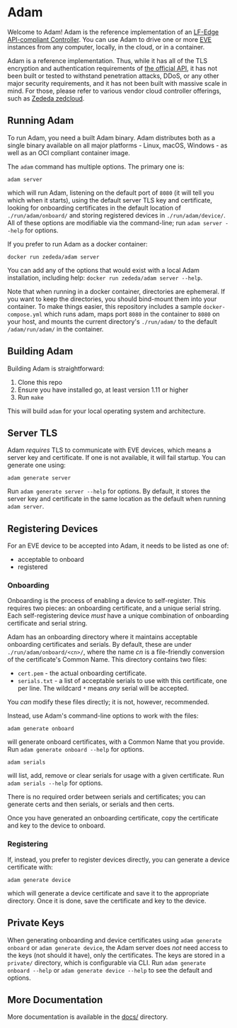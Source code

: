 # Adam

Welcome to Adam! Adam is the reference implementation of an [LF-Edge](https://www.lfedge.org) [API-compliant Controller](https://github.com/lf-edge/eve/blob/master/api/API.md). You can use Adam to drive one or more [EVE](https://www.lfedge.org/projects/eve/) instances from any computer, locally, in the cloud, or in a container.

Adam is a reference implementation. Thus, while it has all of the TLS encryption and authentication requirements of [the official API](https://github.com/lf-edge/eve/blob/master/api/API.md), it has not been built or tested to withstand penetration attacks, DDoS, or any other major security requirements, and it has not been built with massive scale in mind. For those, please refer to various vendor cloud controller offerings, such as [Zededa zedcloud](https://www.zededa.com/technology/).

## Running Adam

To run Adam, you need a built Adam binary. Adam distributes both as a single binary available on all major platforms - Linux, macOS, Windows - as well as an OCI compliant container image.

The `adam` command has multiple options. The primary one is:

```
adam server
```

which will run Adam, listening on the default port of `8080` (it will tell you which when it starts), using the default server TLS key and certificate, looking for onboarding certificates in the default location of `./run/adam/onboard/` and storing registered devices in `./run/adam/device/`. All of these options are modifiable via the command-line; run `adam server --help` for options.

If you prefer to run Adam as a docker container:

```
docker run zededa/adam server
```

You can add any of the options that would exist with a local Adam installation, including help: `docker run zededa/adam server --help`.

Note that when running in a docker container, directories are ephemeral. If you want to keep the directories, you should bind-mount them into your container. To make things easier, this repository includes a sample `docker-compose.yml` which runs adam, maps port `8080` in the container to `8080` on your host, and mounts the current directory's `./run/adam/` to the default `/adam/run/adam/` in the container.

## Building Adam

Building Adam is straightforward:

1. Clone this repo
2. Ensure you have installed go, at least version 1.11 or higher
3. Run `make`

This will build `adam` for your local operating system and architecture.

## Server TLS

Adam _requires_ TLS to communicate with EVE devices, which means a server key and certificate. If one is not available, it will fail startup. You can generate one using:

```
adam generate server
```

Run `adam generate server --help` for options. By default, it stores the server key and certificate in the same location as the default when running `adam server`.

## Registering Devices

For an EVE device to be accepted into Adam, it needs to be listed as one of:

* acceptable to onboard
* registered

### Onboarding

Onboarding is the process of enabling a device to self-register. This requires two pieces: an onboarding certificate, and a unique serial string. Each self-registering device _must_ have a unique combination of onboarding certificate and serial string.

Adam has an onboarding directory where it maintains acceptable onboarding certificates and serials. By default, these are under `./run/adam/onboard/<cn>/`, where the name _cn_ is a file-friendly conversion of the certificate's Common Name. This directory contains two files:

* `cert.pem` - the actual onboarding certificate.
* `serials.txt` - a list of acceptable serials to use with this certificate, one per line. The wildcard `*` means _any_ serial will be accepted.

You _can_ modify these files directly; it is not, however, recommended. 

Instead, use Adam's command-line options to work with the files:

```
adam generate onboard
```

will generate onboard certificates, with a Common Name that you provide. Run `adam generate onboard --help` for options.

```
adam serials
```

will list, add, remove or clear serials for usage with a given certificate. Run `adam serials --help` for options.

There is no required order between serials and certificates; you can generate certs and then serials, or serials and then certs.

Once you have generated an onboarding certificate, copy the certificate and key to the device to onboard.

### Registering

If, instead, you prefer to register devices directly, you can generate a device certificate with:

```
adam generate device
```

which will generate a device certificate and save it to the appropriate directory. Once it is done, save the certificate and key to the device.

## Private Keys

When generating onboarding and device certificates using `adam generate onboard` or `adam generate device`, the Adam server does _not_ need access to the keys (not should it have), only the certificates. The keys are stored in a `private/` directory, which is configurable via CLI. Run `adam generate onboard --help` or `adam generate device --help` to see the default and options.

## More Documentation

More documentation is available in the [docs/](./docs) directory.

